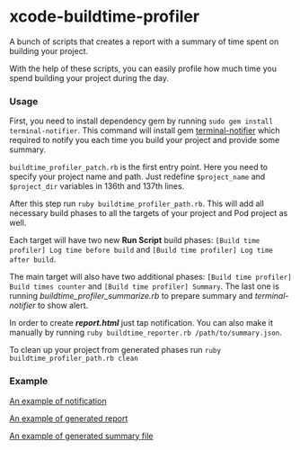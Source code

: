 # xcode-buildtime-profiler
A bunch of scripts that creates a report with a summary of time spent on building your project.

With the help of these scripts, you can easily profile how much time you spend building your project during the day.

### Usage

First, you need to install dependency gem by running `sudo gem install terminal-notifier`. This command will install gem [terminal-notifier](https://github.com/julienXX/terminal-notifier) which required to notify you each time you build your project and provide some summary.

`buildtime_profiler_patch.rb` is the first entry point. Here you need to specify your project name and path.
Just redefine `$project_name` and `$project_dir` variables in 136th and 137th lines.

After this step run `ruby buildtime_profiler_path.rb`. This will add all necessary build phases to all the targets of your project and Pod project as well. 

Each target will have two new **Run Script** build phases: `[Build time profiler] Log time before build` and `[Build time profiler] Log time after build`. 

The main target will also have two additional phases: `[Build time profiler] Build times counter` and `[Build time profiler] Summary`. The last one is running *buildtime_profiler_summarize.rb* to prepare summary and *terminal-notifier* to show alert.

In order to create ***report.html*** just tap notification. You can also make it manually by running `ruby buildtime_reporter.rb /path/to/summary.json`.

To clean up your project from generated phases run `ruby buildtime_profiler_path.rb clean`

### Example

[An example of notification](example/screenshot.png)

[An example of generated report](http://htmlpreview.github.io/?https://github.com/rnkyr/xcode-buildtime-profiler/blob/master/example/report.html)

[An example of generated summary file](example/summary.json)
